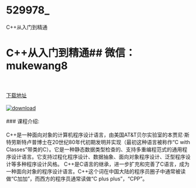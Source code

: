# 529978_
C++从入门到精通
# C++从入门到精通## 微信：mukewang8
<br/></br>[下载地址](http://www.36tz.cn/article/529978 "下载地址")
<br/></br>[![download](http://36tz.cn/muke_img/2020_01_1-52.png "下载地址")](http://www.36tz.cn/article/529978 "下载地址")
<br/></br>### 课程介绍:<br/></br>C++是一种面向对象的计算机程序设计语言，由美国AT&T贝尔实验室的本贾尼·斯特劳斯特卢普博士在20世纪80年代初期发明并实现（最初这种语言被称作“C with Classes”带类的C）。它是一种静态数据类型检查的、支持多重编程范式的通用程序设计语言。它支持过程化程序设计、数据抽象、面向对象程序设计、泛型程序设计等多种程序设计风格。 C++是C语言的继承，进一步扩充和完善了C语言，成为一种面向对象的程序设计语言。C++这个词在中国大陆的程序员圈子中通常被读做“C加加”，而西方的程序员通常读做“C plus plus”，“CPP”。

